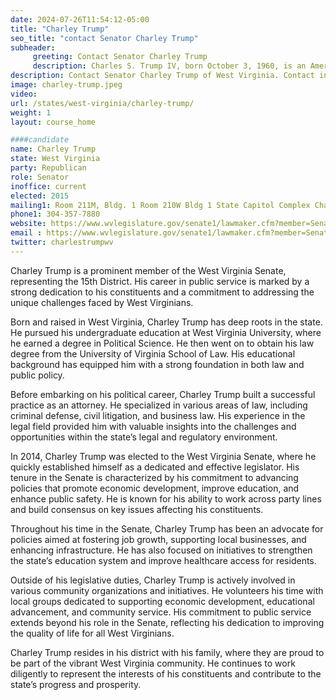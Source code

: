 ```yaml
---
date: 2024-07-26T11:54:12-05:00
title: "Charley Trump"
seo_title: "contact Senator Charley Trump"
subheader:
     greeting: Contact Senator Charley Trump
     description: Charles S. Trump IV, born October 3, 1960, is an American politician from the Republican Party. He has been serving in the West Virginia State Senate, representing District 15, since December 1, 2014.
description: Contact Senator Charley Trump of West Virginia. Contact information for Charley Trump includes email address, phone number, and mailing address.
image: charley-trump.jpeg
video:
url: /states/west-virginia/charley-trump/
weight: 1
layout: course_home

####candidate
name: Charley Trump
state: West Virginia
party: Republican
role: Senator
inoffice: current
elected: 2015
mailing1: Room 211M, Bldg. 1 Room 210W Bldg 1 State Capitol Complex Charleston, WV 25305
phone1: 304-357-7880
website: https://www.wvlegislature.gov/senate1/lawmaker.cfm?member=Senator%20Trump/
email : https://www.wvlegislature.gov/senate1/lawmaker.cfm?member=Senator%20Trump/
twitter: charlestrumpwv
---
```

Charley Trump is a prominent member of the West Virginia Senate, representing the 15th District. His career in public service is marked by a strong dedication to his constituents and a commitment to addressing the unique challenges faced by West Virginians.

Born and raised in West Virginia, Charley Trump has deep roots in the state. He pursued his undergraduate education at West Virginia University, where he earned a degree in Political Science. He then went on to obtain his law degree from the University of Virginia School of Law. His educational background has equipped him with a strong foundation in both law and public policy.

Before embarking on his political career, Charley Trump built a successful practice as an attorney. He specialized in various areas of law, including criminal defense, civil litigation, and business law. His experience in the legal field provided him with valuable insights into the challenges and opportunities within the state’s legal and regulatory environment.

In 2014, Charley Trump was elected to the West Virginia Senate, where he quickly established himself as a dedicated and effective legislator. His tenure in the Senate is characterized by his commitment to advancing policies that promote economic development, improve education, and enhance public safety. He is known for his ability to work across party lines and build consensus on key issues affecting his constituents.

Throughout his time in the Senate, Charley Trump has been an advocate for policies aimed at fostering job growth, supporting local businesses, and enhancing infrastructure. He has also focused on initiatives to strengthen the state’s education system and improve healthcare access for residents.

Outside of his legislative duties, Charley Trump is actively involved in various community organizations and initiatives. He volunteers his time with local groups dedicated to supporting economic development, educational advancement, and community service. His commitment to public service extends beyond his role in the Senate, reflecting his dedication to improving the quality of life for all West Virginians.

Charley Trump resides in his district with his family, where they are proud to be part of the vibrant West Virginia community. He continues to work diligently to represent the interests of his constituents and contribute to the state’s progress and prosperity.
